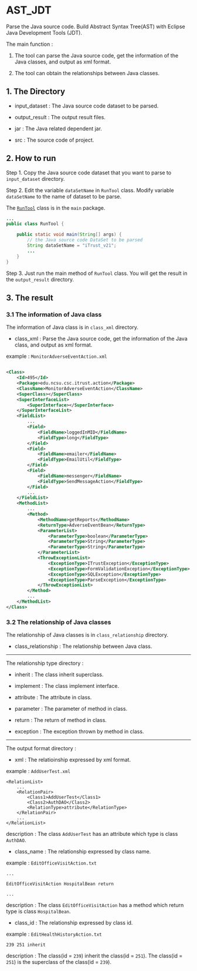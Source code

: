 # AST_JDT
Parse the Java source code. Build Abstract Syntax Tree(AST) with Eclipse Java Development Tools (JDT).

The main function : 

1. The tool can parse the Java source code, get the information of the Java classes, and output as xml format.

2. The tool can obtain the relationships between Java classes.

## 1. The Directory

- input_dataset : The Java source code dataset to be parsed.

- output_result : The output result files.

- jar : The Java related dependent jar.

- src : The source code of project.

## 2. How to run

Step 1. Copy the Java source code dataset that you want to parse to `input_dataset` directory.

Step 2. Edit the variable `dataSetName` in `RunTool` class. Modify variable `dataSetName` to the name of dataset to be parse. 

The [`RunTool`](https://github.com/yeweimian21/AST_JDT/blob/master/JDT_AST/src/main/RunTool.java) class is in the `main` package.

``` Java
...
public class RunTool {

    public static void main(String[] args) {
        // the Java source code DataSet to be parsed
        String dataSetName = "iTrust_v21";
        ...
    }
}
```

Step 3. Just run the main method of `RunTool` class. You will get the result in the `output_result` directory.

## 3. The result

### 3.1 The information of Java class

The information of Java class is in `class_xml` directory.

 - class_xml : Parse the Java source code, get the information of the Java class, and output as xml format.

example : `MonitorAdverseEventAction.xml`

``` xml

<Class>
    <Id>495</Id>
    <Package>edu.ncsu.csc.itrust.action</Package>
    <ClassName>MonitorAdverseEventAction</ClassName>
    <SuperClass></SuperClass>
    <SuperInterfaceList>
        <SuperInterface></SuperInterface>
    </SuperInterfaceList>
    <FieldList>
        ...
        <Field>
            <FieldName>loggedInMID</FieldName>
            <FieldType>long</FieldType>
        </Field>
        <Field>
            <FieldName>emailer</FieldName>
            <FieldType>EmailUtil</FieldType>
        </Field>
        <Field>
            <FieldName>messenger</FieldName>
            <FieldType>SendMessageAction</FieldType>
        </Field>
        ...
    </FieldList>
    <MethodList>
        ...
        <Method>
            <MethodName>getReports</MethodName>
            <ReturnType>AdverseEventBean</ReturnType>
            <ParameterList>
                <ParameterType>boolean</ParameterType>
                <ParameterType>String</ParameterType>
                <ParameterType>String</ParameterType>
            </ParameterList>
            <ThrowExceptionList>
                <ExceptionType>ITrustException</ExceptionType>
                <ExceptionType>FormValidationException</ExceptionType>
                <ExceptionType>SQLException</ExceptionType>
                <ExceptionType>ParseException</ExceptionType>
            </ThrowExceptionList>
        </Method>
        ...
    </MethodList>
</Class>
```

### 3.2 The relationship of Java classes

The relationship of Java classes is in `class_relationship` directory.

- class_relationship : The relationship between Java class.

---

The relationship type directory : 

- inherit : The class inherit superclass.

- implement : The class implement interface.

- attribute : The attribute in class.

- parameter : The parameter of method in class.

- return : The return of method in class.

- exception : The exception thrown by method in class.

---

The output format directory : 

- xml : The relatioinship expressed by xml format.

example : `AddUserTest.xml`

```
<RelationList>
    ...
    <RelationPair>
        <Class1>AddUserTest</Class1>
        <Class2>AuthDAO</Class2>
        <RelationType>attribute</RelationType>
    </RelationPair>
    ...
</RelationList>
```

description : The class `AddUserTest` has an attribute which type is class `AuthDAO`.

- class_name : The relationship expressed by class name.

example : `EditOfficeVisitAction.txt`

```
...

EditOfficeVisitAction HospitalBean return

...
```

description : The class `EditOfficeVisitAction` has a method which return type is class `HospitalBean`.

- class_id : The relationship expressed by class id.

example : `EditHealthHistoryAction.txt`

```
239 251 inherit
```

description : The class(id = `239`) inherit the class(id = `251`). The class(id = `251`) is the superclass of the class(id = `239`).

